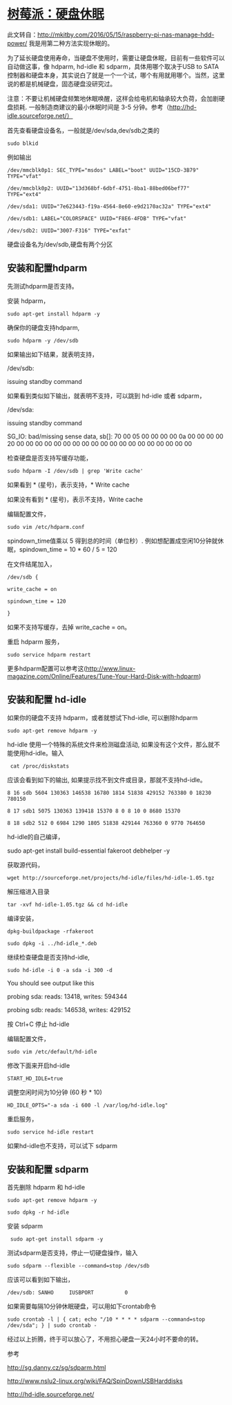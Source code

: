 # [树莓派：硬盘休眠](https://www.cnblogs.com/meiyu2016/p/5928774.html)

此文转自：http://mkitby.com/2016/05/15/raspberry-pi-nas-manage-hdd-power/  我是用第二种方法实现休眠的。

为了延长硬盘使用寿命，当硬盘不使用时，需要让硬盘休眠，目前有一些软件可以自动做这事，像 hdparm, hd-idle 和  sdparm，具体用哪个取决于USB to  SATA控制器和硬盘本身，其实说白了就是一个一个试，哪个有用就用哪个。当然，这里说的都是机械硬盘，固态硬盘没研究过。

 

注意：不要让机械硬盘频繁地休眠唤醒，这样会给电机和轴承较大负荷，会加剧硬盘损耗. 一般制造商建议的最小休眠时间是 3-5 分钟。参考（http://hd-idle.sourceforge.net/）

 

首先查看硬盘设备名，一般就是/dev/sda,dev/sdb之类的

 

```
sudo blkid
```

例如输出 

```
/dev/mmcblk0p1: SEC_TYPE="msdos" LABEL="boot" UUID="15CD-3B79" TYPE="vfat"

/dev/mmcblk0p2: UUID="13d368bf-6dbf-4751-8ba1-88bed06bef77" TYPE="ext4"

/dev/sda1: UUID="7e623443-f19a-4564-8e60-e9d2170ac32a" TYPE="ext4"

/dev/sdb1: LABEL="COLORSPACE" UUID="F8E6-4FDB" TYPE="vfat"

/dev/sdb2: UUID="3007-F316" TYPE="exfat"
```

硬盘设备名为/dev/sdb,硬盘有两个分区

 

## 安装和配置hdparm

先测试hdparm是否支持。

安装 hdparm， 

```
sudo apt-get install hdparm -y
```

确保你的硬盘支持hdparm, 

```
sudo hdparm -y /dev/sdb
```

如果输出如下结果，就表明支持， 

/dev/sdb:

 issuing standby command

如果看到类似如下输出，就表明不支持，可以跳到 hd-idle 或者 sdparm， 

/dev/sda:

 issuing standby command

SG_IO: bad/missing sense data, sb[]:  70 00 05 00 00 00 00 0a 00 00  00 00 20 00 00 00 00 00 00 00 00 00 00 00 00 00 00 00 00 00 00 00

检查硬盘是否支持写缓存功能， 

```
sudo hdparm -I /dev/sdb | grep 'Write cache'
```

如果看到 * (星号)，表示支持，\*    Write cache 

如果没有看到 * (星号)，表示不支持，Write cache

编辑配置文件， 

```
sudo vim /etc/hdparm.conf
```

spindown_time值乘以 5 得到总的时间（单位秒）. 例如想配置成空闲10分钟就休眠，spindown_time = 10 * 60 / 5 = 120 

在文件结尾加入， 

```
/dev/sdb {

write_cache = on

spindown_time = 120

}
```

如果不支持写缓存，去掉 write_cache = on。 

重启 hdparm 服务， 

```
sudo service hdparm restart
```

更多hdparm配置可以参考这(http://www.linux-magazine.com/Online/Features/Tune-Your-Hard-Disk-with-hdparm)

 

## 安装和配置 hd-idle

如果你的硬盘不支持 hdparm，或者就想试下hd-idle, 可以删除hdparm 

```
sudo apt-get remove hdparm -y
```

hd-idle 使用一个特殊的系统文件来检测磁盘活动, 如果没有这个文件，那么就不能使用hd-idle。输入

```
 cat /proc/diskstats
```

应该会看到如下的输出, 如果提示找不到文件或目录，那就不支持hd-idle。 

```
8 16 sdb 5604 130363 146538 16780 1814 51838 429152 763380 0 18230 780150

8 17 sdb1 5075 130363 139418 15370 8 0 8 10 0 8680 15370

8 18 sdb2 512 0 6984 1290 1805 51838 429144 763360 0 9770 764650
```

 

hd-idle的自己编译， 

sudo apt-get install build-essential fakeroot debhelper -y

获取源代码， 

```
wget http://sourceforge.net/projects/hd-idle/files/hd-idle-1.05.tgz
```

解压缩进入目录 

```
tar -xvf hd-idle-1.05.tgz && cd hd-idle
```

编译安装， 

```
dpkg-buildpackage -rfakeroot

sudo dpkg -i ../hd-idle_*.deb
```

继续检查硬盘是否支持hd-idle, 

```
sudo hd-idle -i 0 -a sda -i 300 -d
```

You should see output like this 

probing sda: reads: 13418, writes: 594344

probing sdb: reads: 146538, writes: 429152 

按 Ctrl+C 停止 hd-idle 

编辑配置文件， 

```
sudo vim /etc/default/hd-idle
```

修改下面来开启hd-idle 

```
START_HD_IDLE=true
```

调整空闲时间为10分钟 (60 秒 * 10) 

```
HD_IDLE_OPTS="-a sda -i 600 -l /var/log/hd-idle.log"
```

重启服务， 

```
sudo service hd-idle restart
```

如果hd-idle也不支持，可以试下 sdparm 

## 安装和配置 sdparm

首先删除 hdparm 和 hd-idle 

```
sudo apt-get remove hdparm -y

sudo dpkg -r hd-idle
```

安装 sdparm

```
 sudo apt-get install sdparm -y
```

测试sdparm是否支持，停止一切硬盘操作，输入

 

```
sudo sdparm --flexible --command=stop /dev/sdb
```

应该可以看到如下输出， 

```
/dev/sdb: SANHO     IUSBPORT          0
```

如果需要每隔10分钟休眠硬盘，可以用如下crontab命令 

```
sudo crontab -l | { cat; echo "/10 * * * * sdparm --command=stop /dev/sda"; } | sudo crontab -
```

经过以上折腾，终于可以放心了，不用担心硬盘一天24小时不要命的转。

 

参考

http://sg.danny.cz/sg/sdparm.html

http://www.nslu2-linux.org/wiki/FAQ/SpinDownUSBHarddisks

http://hd-idle.sourceforge.net/